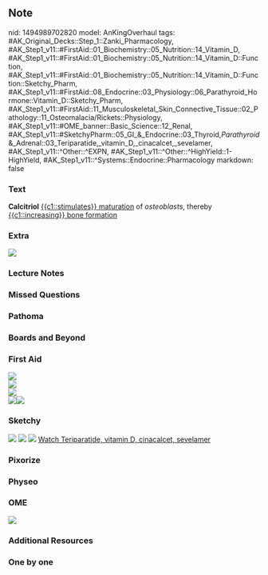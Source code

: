 ## Note
nid: 1494989702820
model: AnKingOverhaul
tags: #AK_Original_Decks::Step_1::Zanki_Pharmacology, #AK_Step1_v11::#FirstAid::01_Biochemistry::05_Nutrition::14_Vitamin_D, #AK_Step1_v11::#FirstAid::01_Biochemistry::05_Nutrition::14_Vitamin_D::Function, #AK_Step1_v11::#FirstAid::01_Biochemistry::05_Nutrition::14_Vitamin_D::Function::Sketchy_Pharm, #AK_Step1_v11::#FirstAid::08_Endocrine::03_Physiology::06_Parathyroid_Hormone::Vitamin_D::Sketchy_Pharm, #AK_Step1_v11::#FirstAid::11_Musculoskeletal_Skin_Connective_Tissue::02_Pathology::11_Osteomalacia/Rickets::Physiology, #AK_Step1_v11::#OME_banner::Basic_Science::12_Renal, #AK_Step1_v11::#SketchyPharm::05_GI_&_Endocrine::03_Thyroid,_Parathyroid_&_Adrenal::03_Teriparatide,_vitamin_D,_cinacalcet,_sevelamer, #AK_Step1_v11::^Other::^EXPN, #AK_Step1_v11::^Other::^HighYield::1-HighYield, #AK_Step1_v11::^Systems::Endocrine::Pharmacology
markdown: false

### Text
<b>Calcitriol</b> <u>{{c1::stimulates}} maturation</u> of
<i>osteoblasts</i>, thereby <u>{{c1::increasing}} bone
formation</u>

### Extra
<div><img src="screenshot%20(58).png"></div>

### Lecture Notes


### Missed Questions


### Pathoma


### Boards and Beyond


### First Aid
<img src="paste-83661667958787.jpg">
<div><img src="paste-83889301225475%20(1).jpg"></div>
<div><img src="paste-84520661417987%20(1).jpg"></div>
<div><img src="paste-18567143620611.jpg"><img src=
"paste-18670222835715.jpg"></div>

### Sketchy
<img src="paste-46699179409411.jpg"> <img src=
"Screen%20Shot%202020-01-28%20at%206.47.20%20PM.png"> <img src=
"Screen%20Shot%202020-01-28%20at%206.47.28%20PM.png"> <a href=
"https://dashboard.sketchy.com/study/medical/courses/medical-pharmacology/units/medical-pharmacology-gi-endocrine/videos/medical-pharmacology-gi-and-endocrine-thyroid-parathyroid-and-adrenal-teriparatide-vitamin-d-cinacalcet-sevelamer?utm_source=anki&utm_medium=partnership&utm_campaign=february_update&utm_content=medical">
Watch Teriparatide, vitamin D, cinacalcet, sevelamer</a>

### Pixorize


### Physeo


### OME
<div class="ome-widget">
  <a href="https://onlinemeded.org/spa/renal?ref=anki"><img src=
  "_OME_AnkiFlashcards_Topic_4.png"></a>
</div>

### Additional Resources


### One by one

